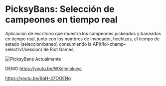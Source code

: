 # PicksyBans: Selección de campeones en tiempo real

Aplicación de escritorio que muestra los campeones pickeados y baneados en tiempo real, junto con los nombres de invocador, hechizos, el tiempo de estado (seleccion/baneo) consumiendo la API(/lol-champ-select/v1/session) de Riot Games, 

![PicksyBans Actualmente](https://i.ibb.co/k1MptWg/picksybansgithub.jpg)



DEMO
https://youtu.be/WXejmiokcyc

https://youtu.be/6qH-47OOENg
